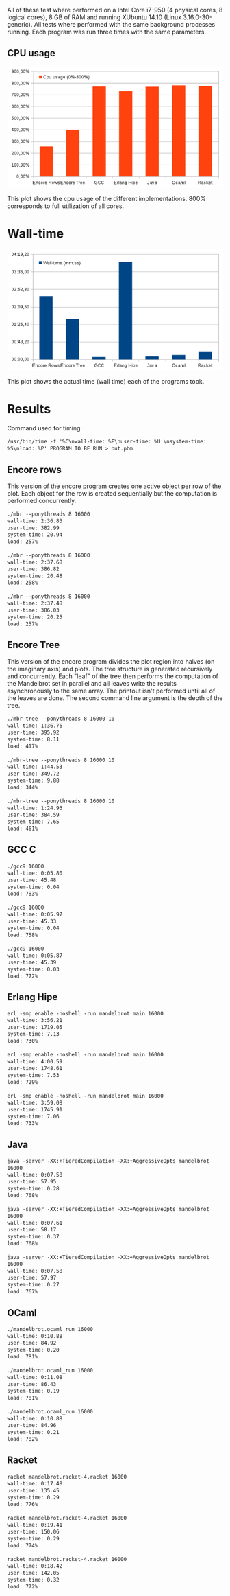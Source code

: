 
All of these test where performed on a Intel Core i7-950 (4 physical cores, 8 logical cores), 8 GB of RAM and
running XUbuntu 14.10 (Linux 3.16.0-30-generic). All tests where performed with the same background processes running.
Each program was run three times with the same parameters.

CPU usage
---
![CUP-Usage](cpu-usage.png)

This plot shows the cpu usage of the different implementations. 800% corresponds to full utilization of all cores.


Wall-time
===
![Time](wall-time.png)

This plot shows the actual time (wall time) each of the programs took.


Results
===


Command used for timing:
```
/usr/bin/time -f '%C\nwall-time: %E\nuser-time: %U \nsystem-time: %S\nload: %P' PROGRAM TO BE RUN > out.pbm
```


Encore rows
---

This version of the encore program creates one active object per row of the plot.
Each object for the row is created sequentially but the computation is performed concurrently.
```
./mbr --ponythreads 8 16000
wall-time: 2:36.83
user-time: 382.99 
system-time: 20.94
load: 257%

./mbr --ponythreads 8 16000
wall-time: 2:37.68
user-time: 386.82 
system-time: 20.48
load: 258%

./mbr --ponythreads 8 16000
wall-time: 2:37.48
user-time: 386.03 
system-time: 20.25
load: 257%
```

Encore Tree
---
This version of the encore program divides the plot region into halves (on the imaginary axis) and plots.
The tree structure is generated recursively and concurrently. Each "leaf" of the tree then performs the 
computation of the Mandelbrot set in parallel and all leaves write the results asynchronously to the same array.
The printout isn't performed until all of the leaves are done. The second command line argument is the depth of the tree.

```
./mbr-tree --ponythreads 8 16000 10
wall-time: 1:36.76
user-time: 395.92 
system-time: 8.11
load: 417%

./mbr-tree --ponythreads 8 16000 10
wall-time: 1:44.53
user-time: 349.72 
system-time: 9.88
load: 344%

./mbr-tree --ponythreads 8 16000 10
wall-time: 1:24.93
user-time: 384.59 
system-time: 7.65
load: 461%
``` 

GCC C
---
```
./gcc9 16000
wall-time: 0:05.80
user-time: 45.48 
system-time: 0.04
load: 783%

./gcc9 16000
wall-time: 0:05.97
user-time: 45.33 
system-time: 0.04
load: 758%

./gcc9 16000
wall-time: 0:05.87
user-time: 45.39 
system-time: 0.03
load: 772%
```

Erlang Hipe
---
```
erl -smp enable -noshell -run mandelbrot main 16000
wall-time: 3:56.21
user-time: 1719.05 
system-time: 7.13
load: 730%

erl -smp enable -noshell -run mandelbrot main 16000
wall-time: 4:00.59
user-time: 1748.61 
system-time: 7.53
load: 729%

erl -smp enable -noshell -run mandelbrot main 16000
wall-time: 3:59.08
user-time: 1745.91 
system-time: 7.06
load: 733%
```

Java
---
```
java -server -XX:+TieredCompilation -XX:+AggressiveOpts mandelbrot 16000
wall-time: 0:07.58
user-time: 57.95 
system-time: 0.28
load: 768%

java -server -XX:+TieredCompilation -XX:+AggressiveOpts mandelbrot 16000
wall-time: 0:07.61
user-time: 58.17 
system-time: 0.37
load: 768%

java -server -XX:+TieredCompilation -XX:+AggressiveOpts mandelbrot 16000
wall-time: 0:07.58
user-time: 57.97 
system-time: 0.27
load: 767%
```

OCaml
---
```
./mandelbrot.ocaml_run 16000
wall-time: 0:10.88
user-time: 84.92 
system-time: 0.20
load: 781%

./mandelbrot.ocaml_run 16000
wall-time: 0:11.08
user-time: 86.43 
system-time: 0.19
load: 781%

./mandelbrot.ocaml_run 16000
wall-time: 0:10.88
user-time: 84.96 
system-time: 0.21
load: 782%
```

Racket
---
```
racket mandelbrot.racket-4.racket 16000
wall-time: 0:17.48
user-time: 135.45 
system-time: 0.29
load: 776%

racket mandelbrot.racket-4.racket 16000
wall-time: 0:19.41
user-time: 150.06 
system-time: 0.29
load: 774%

racket mandelbrot.racket-4.racket 16000
wall-time: 0:18.42
user-time: 142.05 
system-time: 0.32
load: 772%
```











































